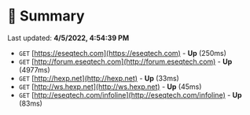 # 📖 Summary
Last updated: **4/5/2022, 4:54:39 PM**

- `GET` [https://eseqtech.com](https://eseqtech.com) - **Up** (250ms)
- `GET` [http://forum.eseqtech.com](http://forum.eseqtech.com) - **Up** (4977ms)
- `GET` [http://hexp.net](http://hexp.net) - **Up** (33ms)
- `GET` [http://ws.hexp.net](http://ws.hexp.net) - **Up** (45ms)
- `GET` [http://eseqtech.com/infoline](http://eseqtech.com/infoline) - **Up** (83ms)
